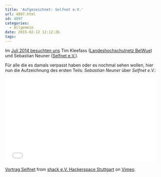 ```yaml
---
title: 'Aufgezeichnet: Selfnet e.V.'
url: 4897.html
id: 4897
categories:
  - Allgemein
date: 2015-02-12 12:12:26
tags:
---
```


Im [Juli 2014 besuchten uns](https://blog.shackspace.de/?p=4667) Tim Kleefass ([Landeshochschulnetz BelWue](http://www.belwue.de/)) und Sebastian Neuner ([Selfnet e.V.](https://www.selfnet.de/)).

Für alle die es damals verpasst haben oder es nochmal sehen wollen, hier nun die Aufzeichnung des ersten Teils: _Sebastian Neuner_ über _Selfnet e.V._:

<iframe src="//player.vimeo.com/video/111884604" width="500" height="281" frameborder="0" allowfullscreen="allowfullscreen"></iframe>

[Vortrag Selfnet](http://vimeo.com/111884604) from [shack e.V. Hackerspace Stuttgart](http://vimeo.com/shackspace) on [Vimeo](https://vimeo.com).